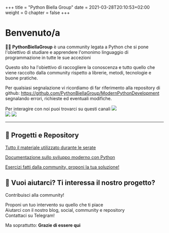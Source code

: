 +++
title = "Python Biella Group"
date = 2021-03-28T20:10:53+02:00
weight = 0
chapter = false
+++

<!-- Hotjar Tracking Code for https://pythonbiellagroup.it -->
<script>
    (function(h,o,t,j,a,r){
        h.hj=h.hj||function(){(h.hj.q=h.hj.q||[]).push(arguments)};
        h._hjSettings={hjid:2847436,hjsv:6};
        a=o.getElementsByTagName('head')[0];
        r=o.createElement('script');r.async=1;
        r.src=t+h._hjSettings.hjid+j+h._hjSettings.hjsv;
        a.appendChild(r);
    })(window,document,'https://static.hotjar.com/c/hotjar-','.js?sv=');
</script>

# Benvenuto/a

👨‍💻 **PythonBiellaGroup** è una community legata a Python che si pone l'obiettivo di studiare e apprendere l'omonimo linguaggio di programmazione in tutte le sue accezioni

Questo sito ha l'obiettivo di raccogliere la conoscenza e tutto quello che viene raccolto dalla community rispetto a librerie, metodi, tecnologie e buone pratiche.

Per qualsiasi segnalazione vi ricordiamo di far riferimento alla repository di github: https://github.com/PythonBiellaGroup/ModernPythonDevelopment segnalando errori, richieste ed eventuali modifiche.


Per interagire con noi puoi trovarci su questi canali
[![](https://img.shields.io/badge/-Telegram-informational?style=for-the-badge&logo=telegram&logoColor=white&color=0088cc)](https://t.me/joinchat/UZJZzGFKWf9JGGx5
)  
[![](https://img.shields.io/youtube/channel/subscribers/UCkvQcNjmC_duLhvDxeUPJAg?label=Youtube)](https://www.youtube.com/channel/UCkvQcNjmC_duLhvDxeUPJAg)
[![](https://img.shields.io/badge/Website-Il%20nostro%20blog-informational)](https://pythonbiella.herokuapp.com/
)

--------------------------
## 🚀 **Progetti e Repository**

[Tutto il materiale utilizzato durante le serate](
https://github.com/PythonBiellaGroup/MaterialeLezioni)

[Documentazione sullo sviluppo moderno con Python](https://pythonbiellagroup.github.io/ModernPythonDevelopment/)

[Esercizi fatti dalla community, proponi la tua soluzione!](
https://github.com/PythonBiellaGroup/Esercizi)


## 🤲 Vuoi aiutarci? Ti interessa il nostro progetto?

Contribuisci alla community!

Proponi un tuo intervento su quello che ti piace  
Aiutarci con il nostro blog, social, community e repository  
Contattaci su Telegram!

Ma soprattutto: **Grazie di essere qui**